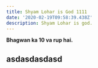 ```yaml
---
title: Shyam Lohar is God 1111
date: '2020-02-19T09:58:39.438Z'
description: Shyam Lohar is god.
---
```

**Bhagwan ka 10 va rup hai.**

## asdasdasdasd
